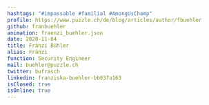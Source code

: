 ```yaml
---
hashtags: "#impassable #familial #AmongUsChamp"
profile: https://www.puzzle.ch/de/blog/articles/author/fbuehler
github: franbuehler
animation: fraenzi_buehler.json
date: 2020-11-04
title: Fränzi Bühler
alias: Fränzi
function: Security Engineer
mail: buehler@puzzle.ch
twitter: bufrasch
linkedin: franziska-buehler-bb037a163
isClosed: true
isOnline: true
---
```

